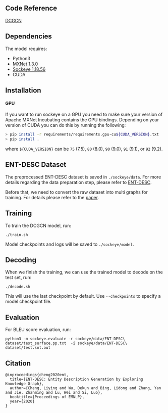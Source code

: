 ## Code Reference
[DCGCN](https://github.com/Cartus/DCGCN)

## Dependencies
The model requires:
- Python3
- [MXNet 1.3.0](https://github.com/apache/incubator-mxnet/tree/1.3.0)
- [Sockeye 1.18.56](https://github.com/awslabs/sockeye)
- CUDA

## Installation
#### GPU

If you want to run sockeye on a GPU you need to make sure your version of Apache MXNet
Incubating contains the GPU bindings. Depending on your version of CUDA you can do this by running the following:

```bash
> pip install -r requirements/requirements.gpu-cu${CUDA_VERSION}.txt
> pip install .
```
where `${CUDA_VERSION}` can be `75` (7.5), `80` (8.0), `90` (9.0), `91` (9.1), or `92` (9.2).

## ENT-DESC Dataset

The preprocessed ENT-DESC dataset is saved in `./sockeye/data`. For more details regarding the data preparation step, please refer to [ENT-DESC](https://github.com/LiyingCheng95/EntityDescriptionGeneration/tree/master/sockeye/data/ENT-DESC%20dataset).

Before that, we need to convert the raw dataset into multi graphs for training. For details please refer to the [paper](https://arxiv.org/pdf/2004.14813.pdf).

## Training

To train the DCGCN model, run:

```
./train.sh
```

Model checkpoints and logs will be saved to `./sockeye/model`.

## Decoding

When we finish the training, we can use the trained model to decode on the test set, run:

```
./decode.sh
```

This will use the last checkpoint by default. Use `--checkpoints` to specify a model checkpoint file.

## Evaluation

For BLEU score evaluation, run:

```
python3 -m sockeye.evaluate -r sockeye/data/ENT-DESC\ dataset/test_surface.pp.txt  -i sockeye/data/ENT-DESC\ dataset/test.snt.out
```

## Citation
```
@inproceedings{cheng2020ent,
  title={ENT-DESC: Entity Description Generation by Exploring Knowledge Graph},
  author={Cheng, Liying and Wu, Dekun and Bing, Lidong and Zhang, Yan and Jie, Zhanming and Lu, Wei and Si, Luo},
  booktitle={Proceedings of EMNLP},
  year={2020}
}
```

